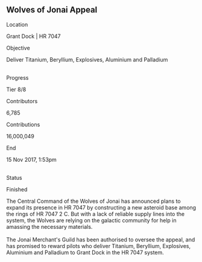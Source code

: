## Wolves of Jonai Appeal

Location

Grant Dock \| HR 7047

Objective

Deliver Titanium, Beryllium, Explosives, Aluminium and Palladium

\
Progress

Tier 8/8

Contributors

6,785

Contributions

16,000,049

End

15 Nov 2017, 1:53pm

\
Status

Finished

The Central Command of the Wolves of Jonai has announced plans to expand
its presence in HR 7047 by constructing a new asteroid base among the
rings of HR 7047 2 C. But with a lack of reliable supply lines into the
system, the Wolves are relying on the galactic community for help in
amassing the necessary materials.\
\
The Jonai Merchant\'s Guild has been authorised to oversee the appeal,
and has promised to reward pilots who deliver Titanium, Beryllium,
Explosives, Aluminium and Palladium to Grant Dock in the HR 7047 system.

